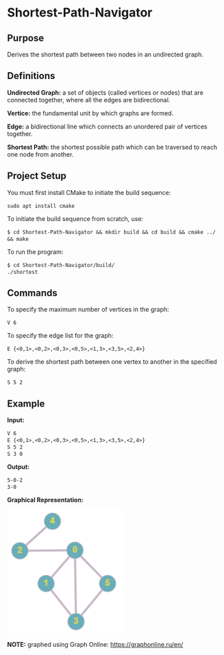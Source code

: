 # Shortest-Path-Navigator

## Purpose
Derives the shortest path between two nodes in an undirected graph.

## Definitions
**Undirected Graph:** a set of objects (called vertices or nodes) that are connected together, where all the edges are bidirectional.

**Vertice:** the fundamental unit by which graphs are formed.

**Edge:** a bidirectional line which connects an unordered pair of vertices together.

**Shortest Path:** the shortest possible path which can be traversed to reach one node from another.

## Project Setup
You must first install CMake to initiate the build sequence:
```
sudo apt install cmake
```
To initiate the build sequence from scratch, use:
```
$ cd Shortest-Path-Navigator && mkdir build && cd build && cmake ../ && make
```
To run the program:
```
$ cd Shortest-Path-Navigator/build/
./shortest
```

## Commands
To specify the maximum number of vertices in the graph: 
```
V 6
```
To specify the edge list for the graph: 
```
E {<0,1>,<0,2>,<0,3>,<0,5>,<1,3>,<3,5>,<2,4>}
```
To derive the shortest path between one vertex to another in the specified graph:
```
S 5 2
```

## Example

**Input:**
```
V 6
E {<0,1>,<0,2>,<0,3>,<0,5>,<1,3>,<3,5>,<2,4>}
S 5 2
S 3 0
```
**Output:**
```
5-0-2
3-0
```
**Graphical Representation:**

![](Example_Graphed.PNG)


**NOTE:** graphed using Graph Online: https://graphonline.ru/en/

